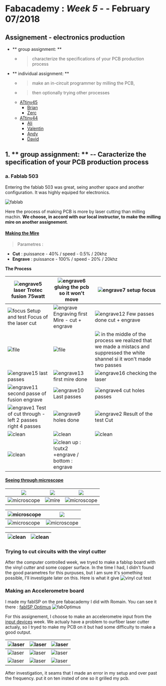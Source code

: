 # Fabacademy : *Week 5* - - **February 07/2018**



## Assignement - electronics production

* ** group assignment: **
  - > characterize the specifications of your PCB production process
* ** individual assignment: **
  - > make an in-circuit programmer by milling the PCB,
  - > then optionally trying other processes
  - <u>ATtiny45</u>
    - [Brian](http://fab.cba.mit.edu/classes/863.16/doc/projects/ftsmin/index.html)
    - [Zerc](http://fabacademy.org/archives/2015/doc/projects/FabTinyStar/)
  - <u>ATtiny44</u>
    - [Ali](http://fab.cba.mit.edu/classes/863.16/doc/tutorials/FabISP/FabISP_Demystified.html)
    - [Valentin](http://fab.cba.mit.edu/classes/863.11/people/valentin.heun/2.htm)
    - [Andy](http://fab.cba.mit.edu/content/archive/projects/fabispkey/index.html)
    - [David](http://fab.cba.mit.edu/content/archive/projects/fabisp/)

## 1. ** group assignment: ** -- Caracterize the specification of your PCB production process

### a. Fablab 503

Entering the fablab 503 was great, seing another space and another configuration.
It was highly equiped for electronics.

![fablab](assets\img\week5\fabLab503.jpg)

Here the process of making PCB is more by laser cutting than milling machin. **We choose, in accord with our local instructor, to make the milling mire on another assignement**.

#### <u>Making the Mire</u>

> Parametres :
* **Cut** : puissance - 40% / speed - 0.5% / 20khz
* **Engrave** : puissance - 100% / speed - 20% / 20khz

**The Process**

| ![engrave5](assets\img\week5\mireEngrave4.jpg) laser Trotec fusion 75watt |![engrave6](assets\img\week5\mireEngrave5.jpg) gluing the pcb so it won't move | ![engrave7](assets\img\week5\mireEngrave6.jpg) setup focus |
| --- | --- | --- |
| ![focus](assets\img\week5\mireEngrave20.jpg) Setup and test Focus of the laser cut | ![engrave](assets\img\week5\mireEngrave.jpg) Engraving first Mire - cut + engrave | ![engrave12](assets\img\week5\mireEngrave11.jpg) Few passes done cut + engrave |
| ![file](assets\img\week5\mireFile2.jpg) | ![file](assets\img\week5\mireFile1.jpg) | ![](assets\img\week5\MireFile.jpg) in the middle of the process we realized that we made a mistacs and suppressed the white shannel si it won't made two passes |
| ![engrave15](assets\img\week5\mireEngrave14.jpg) last passes |![engrave13](assets\img\week5\mireEngrave12.jpg) first mire done | ![engrave16](assets\img\week5\mireEngrave15.jpg) checking the laser |
| ![engrave11](assets\img\week5\mireEngrave10.jpg) second passe of fusion engrave | ![engrave10](assets\img\week5\mireEngrave9.jpg) Last passes | ![engrave4](assets\img\week5\mireEngrave3.jpg) cut holes passes |
| ![engrave1](assets\img\week5\mireEngrave0.jpg) Test of cut through - left 2 passes right 4 passes | ![engrave9](assets\img\week5\mireEngrave8.jpg) holes done |![engrave2](assets\img\week5\mireEngrave1.jpg) Result of the test Cut |
| ![clean](assets\img\week5\mireClean.jpg) | ![clean](assets\img\week5\mireClean2.jpg) | ![clean](assets\img\week5\mireTest.jpg) |
| ![clean](assets\img\week5\mireTest2.jpg) | ![clean](assets\img\week5\mireTest3.jpg) up : !cutx2 +engrave / bottom : engrave |

#### <u>Seeing through microscope</u>

| ![](assets\img\week5\microscopCam0.jpg) | ![](assets\img\week5\microscopCam1.jpg) | ![](assets\img\week5\microscopCam2.jpg) |
| --- | --- | --- |
| ![microscope](assets\img\week5\mireComparaison.png) | ![mire](assets\img\week5\mireGravex25.png) | ![microscope](assets\img\week5\mireCuteGravex32_2.png) |

| ![microscope](assets\img\week5\mireCuteGravex25.png) | ![](assets\img\week5\mireCuteGravex32.png) |
| --- | --- |
| ![microscope](assets\img\week5\mireGravex32_1.png) | ![microscope](assets\img\week5\mireGravex32_2.png) |

| ![clean](assets\img\week5\Mire.jpg) | ![clean](assets\img\week5\Mire2.jpg) |
| --- | --- |

### Trying to cut circuits with the vinyl cutter

After the computer controlled week, we tryed to make a fabIsp board with the vinyl cutter and some copper surface. In the time I had, I didn't found the good parametres for this purpuses, but I am sure it's something possible, I'll investigate later on this. Here is what it give
![vinyl cut test](assets\img\week5\copperLayer.jpg)

### Making an Accelerometre board

I made my fabISP on the pre fabacademy I did with Romain. You can see it there : [fabISP Optimus](assignement.html?page=week_0)
![fabOptimus](assets\img\fabIsp\component.jpg)

For this assignement, I choose to make an accelerometre input from the [input devices](http://academy.cba.mit.edu/classes/input_devices/index.html) week. We actualy have a problem to ourfiber laser cutter actualy, so I tryed to make my PCB on it but had some difficulty to make a good output.

| ![laser](assets\img\week5\laser00.jpg) | ![laser](assets\img\week5\laser01.jpg) |  ![laser](assets\img\week5\laser02.jpg) |
| --- | --- | --- |
|  ![laser](assets\img\week5\laser03.jpg) | ![laser](assets\img\week5\laser04.jpg) | ![laser](assets\img\week5\laser05.jpg) |
|  ![laser](assets\img\week5\laser06.jpg) | ![laser](assets\img\week5\laser07.jpg) | ![laser](assets\img\week5\laser08.jpg) |

After investigation, it seams that I made an error in my setup and over past the frequency. put it on ten insted of one so it grilled my pcb.
